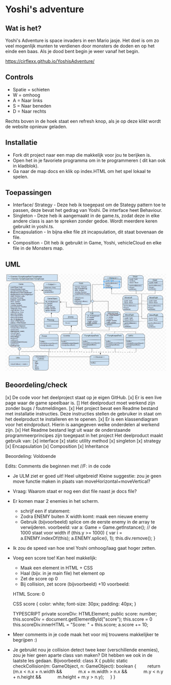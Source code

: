 # Yoshi's adventure

## Wat is het?
Yoshi's Adventure is space invaders in een Mario jasje. Het doel is om zo veel mogenlijk munten te verdienen door monsters de doden en op het einde een baas.
Als je dood bent begin je weer vanaf het begin.

https://cirflexx.github.io/YoshisAdventure/

## Controls
- Spatie =  schieten
- W = omhoog
- A = Naar links
- S = Naar beneden
- D = Naar rechts

Rechts boven in de hoek staat een refresh knop, als je op deze klikt wordt de website opnieuw geladen.

## Installatie
- Fork dit project naar een map die makkelijk voor jou te berijken is.
- Open het in je favoriete programma om in te programmeren ( dit kan ook in kladblok).
- Ga naar de map docs en klik op index.HTML om het spel lokaal te spelen.

## Toepassingen
- Interface/ Strategy - Deze heb ik toegepast om de Stategy pattern toe te passen, deze bevat het gedrag van Yoshi. De interface heet Behaviour.
- Singleton - Deze heb ik aangemaakt in de game.ts, zodat deze in elke andere class is aan te spreken zonder gedoe. Wordt meerdere keren gebruikt in yoshi.ts.
- Encapsulation - In bijna elke file zit incapsulation, dit staat bovenaan de file.
- Composition -  Dit heb ik gebruikt in Game, Yoshi, vehicleCloud en elke file in de Monsters map.

## UML
![alt text](https://raw.githubusercontent.com/cirflexx/YoshisAdventure/master/UML-YoshisRevenge.png)



## Beoordeling/check 
[x]  De code voor het deelproject staat op je eigen GitHub.
[x]  Er is een live page waar de game speelbaar is.
[]  Het deelproduct moet werkend zijn zonder bugs / foutmeldingen.
[x]  Het project bevat een Readme bestand met installatie instructies. Deze instructies stellen de gebruiker in staat om het deelproduct te installeren       en te openen.
[x]  Er is een klassendiagram voor het eindproduct. Hierin is aangegeven welke onderdelen al werkend zijn.
[x]  Het Readme bestand legt uit waar de onderstaande programmeerprincipes zijn toegepast in het project
    Het deelproduct maakt gebruik van:
    [x]  interface
    [x]  static utility method
    [x]  singleton
    [x]  strategy
    [x]  Encapsulation 
    [x]  Composition 
    [x]  Inheritance  

Beoordeling:
Voldoende

Edits:
Comments die beginnen met //F: in de code
-   Je ULM ziet er goed uit! Heel uitgebreid! 
        Kleine suggestie: zou je geen move functie maken in plaats van moveHorizontal+moveVertical?

-   Vraag: Waarom staat er nog een dist file naast je docs file?

-   Er komen maar 2 enemies in het scherm. 
    -   schrijf een if statement: 
    -   Zodra ENEMY buiten X width komt: maak een nieuwe enemy
    -   Gebruik (bijvoorbeeld) splice om de eerste enemy in de array te verwijderen.
    voorbeeld:
       var a: Game = Game.getInstance();
       // de 1000 staat voor width
        if (this.y >= 1000) {
            var i = a.ENEMY.indexOf(this);
            a.ENEMY.splice(i, 1);
            this.div.remove();
        }

-   Ik zou de speed van hoe snel Yoshi omhoog/laag gaat hoger zetten.

-   Voeg een score toe! Kan heel makkelijk:
    -   Maak een element in HTML + CSS 
    -   Haal (bijv. in je main file) het element op
    -   Zet de score op 0
    -   Bij collision, zet score (bijvoorbeeld)  +10
    voorbeeld:

    HTML
    <score id="score">Score: 0</score>

    CSS
    score {
    color: white;
    font-size: 30px;
    padding: 40px;
    }

    TYPESCRIPT
    private scoreDiv: HTMLElement;
    public score: number;
    this.scoreDiv = document.getElementById("score");
    this.score  = 0
    this.scoreDiv.innerHTML = "Score: " + this.score;
    a.score += 10;

-   Meer comments in je code maak het voor mij trouwens makkelijker te begrijpen :)

-   Je gebruikt nou je collision detect twee keer (verschillende enemies), zou je hier geen aparte class van maken?
    Dit hebben we ook in de laatste les gedaan. Bijvoorbeeld:
    class X {
    public static checkCollision(m: GameObject, n: GameObject): boolean {
                return (m.x < n.x + n.width &&
                        m.x + m.width > n.x &&
                        m.y < n.y + n.height &&
                        m.height + m.y > n.y);
        }
    }

